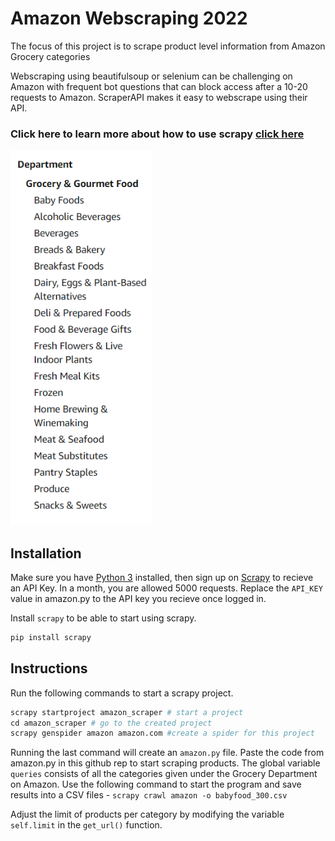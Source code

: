 # Amazon Webscraping 2022

The focus of this project is to scrape product level information from Amazon Grocery categories
<br/>

Webscraping using beautifulsoup or selenium can be challenging on Amazon with frequent bot questions that can block access after a 10-20 requests to Amazon. ScraperAPI makes it easy to webscrape using their API.
### Click here to learn more about how to use scrapy [click here](https://www.scraperapi.com/blog/how-to-scrape-amazon-product-data/)

<img src="https://github.com/mariumsarah/AmazonWebscraping/blob/main/docs/categories.png" height="600" width="auto" alt="image-detection icon"/>


<br/>

## Installation
Make sure you have [Python 3](https://www.python.org/downloads/) installed, then sign up on [Scrapy](https://www.scraperapi.com/blog/how-to-scrape-amazon-product-data/) to recieve an API Key. In a month, you are allowed 5000 requests. Replace the ``API_KEY`` value in amazon.py to the API key you recieve once logged in.

Install ``scrapy`` to be able to start using scrapy.
```Python
pip install scrapy
```

## Instructions
Run the following commands to start a scrapy project.
```Python
scrapy startproject amazon_scraper # start a project
cd amazon_scraper # go to the created project
scrapy genspider amazon amazon.com #create a spider for this project
```

Running the last command will create an ``amazon.py`` file. Paste the code from amazon.py in this github rep to start scraping products.
The global variable ``queries`` consists of all the categories given under the Grocery Department on Amazon.
Use the following command to start the program and save results into a CSV files -
``scrapy crawl amazon -o babyfood_300.csv``

Adjust the limit of products per category by modifying the variable ``self.limit`` in the ``get_url()`` function.

<br/>
